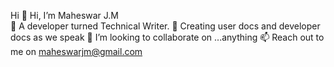  Hi
👋 Hi, I’m Maheswar J.M  
👀 A developer turned Technical Writer.
🌱 Creating user docs and developer docs as we speak
💞️ I’m looking to collaborate on ...anything
📫 Reach out to me on maheswarjm@gmail.com
